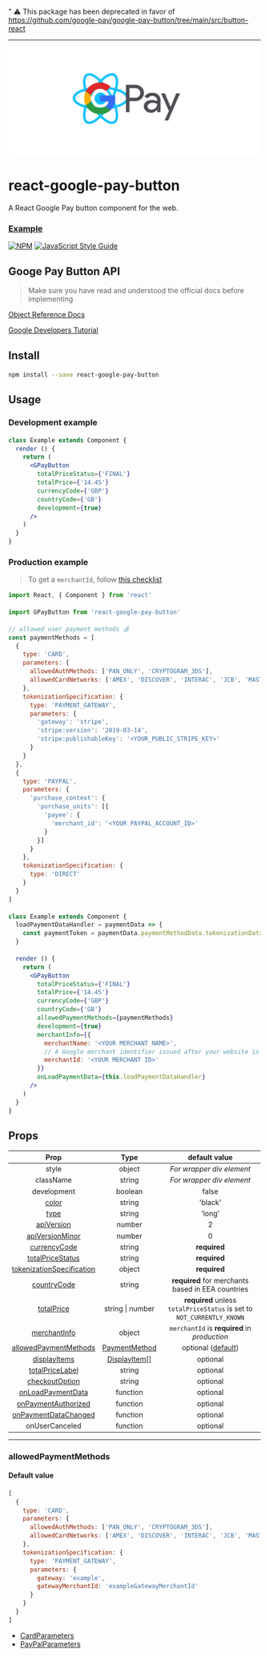 " ⚠️ This package has been deprecated in favor of https://github.com/google-pay/google-pay-button/tree/main/src/button-react

----

<p align="center">
  <img src="https://github.com/charisTheo/react-google-pay-button/blob/master/gpay-react.png?raw=true" alt="Google Pay React unofficial logo"/>
</p>

# react-google-pay-button

A React Google Pay button component for the web.

### [Example](https://www.charistheo.io/react-google-pay-button/)

[![NPM](https://img.shields.io/npm/v/react-google-pay-button.svg)](https://www.npmjs.com/package/react-google-pay-button) [![JavaScript Style Guide](https://img.shields.io/badge/code_style-standard-brightgreen.svg)](https://standardjs.com)

## Googe Pay Button API
> Make sure you have read and understood the official docs before implementing

[Object Reference Docs](https://developers.google.com/pay/api/web/reference/object)

[Google Developers Tutorial](https://developers.google.com/pay/api/web/guides/tutorial)

## Install

```bash
npm install --save react-google-pay-button
```

## Usage

### Development example

```jsx
class Example extends Component {
  render () {
    return (
      <GPayButton
        totalPriceStatus={'FINAL'}
        totalPrice={'14.45'}
        currencyCode={'GBP'}
        countryCode={'GB'}
        development={true}
      />
    )
  }
}
```

### Production example

> To get a `merchantId`, follow [this checklist](https://developers.google.com/pay/api/web/guides/test-and-deploy/integration-checklist)

```jsx
import React, { Component } from 'react'

import GPayButton from 'react-google-pay-button'

// allowed user payment methods 💰
const paymentMethods = [
  {
    type: 'CARD',
    parameters: {
      allowedAuthMethods: ['PAN_ONLY', 'CRYPTOGRAM_3DS'],
      allowedCardNetworks: ['AMEX', 'DISCOVER', 'INTERAC', 'JCB', 'MASTERCARD', 'VISA']
    },
    tokenizationSpecification: {
      type: 'PAYMENT_GATEWAY',
      parameters: {
        'gateway': 'stripe',
        'stripe:version': '2019-03-14',
        'stripe:publishableKey': '<YOUR_PUBLIC_STRIPE_KEY>'
      }
    }
  },
  {
    type: 'PAYPAL',
    parameters: {
      'purchase_context': {
        'purchase_units': [{
          'payee': {
            'merchant_id': '<YOUR PAYPAL_ACCOUNT_ID>'
          }
        }]
      }
    },
    tokenizationSpecification: {
      type: 'DIRECT'
    }
  }
]

class Example extends Component {
  loadPaymentDataHandler = paymentData => {
    const paymentToken = paymentData.paymentMethodData.tokenizationData.token
  }

  render () {
    return (
      <GPayButton
        totalPriceStatus={'FINAL'}
        totalPrice={'14.45'}
        currencyCode={'GBP'}
        countryCode={'GB'}
        allowedPaymentMethods={paymentMethods}
        development={true}
        merchantInfo={{
          merchantName: '<YOUR MERCHANT NAME>',
          // A Google merchant identifier issued after your website is approved by Google ✅
          merchantId: '<YOUR MERCHANT ID>'
        }}
        onLoadPaymentData={this.loadPaymentDataHandler}
      />
    )
  }
}
```

## Props
|    Prop      |     Type            |                default value                                   |
|:------------:|:-------------------:|:--------------------------------------------------------------:|
| style | object | *For wrapper div element* |
| className | string | *For wrapper div element* |
| development | boolean | false |
| [color][3] | string | 'black' |
| [type][3] | string | 'long' |
| [apiVersion][4] | number | 2 |
| [apiVersionMinor][4] | number | 0 |
| [currencyCode][1]       |     string      |                   **required**                          |
| [totalPriceStatus][1]   |     string      |                   **required**                          |
| [tokenizationSpecification][2] |  object  |                   **required**                          |
| [countryCode][1]    |     string      |    **required** for merchants based in EEA countries    |
| [totalPrice][1] | string \| number | **required** unless `totalPriceStatus` is set to `NOT_CURRENTLY_KNOWN` |
| [merchantInfo][6] | object | `merchantId` is **required** in *production* |
| [allowedPaymentMethods][14] | [PaymentMethod][8] | optional ([default](#allowedPaymentMethods))
| [displayItems][1] | [DisplayItem][5][] | optional |
| [totalPriceLabel][1] | string | optional |
| [checkoutOption][1] | string | optional |
| [onLoadPaymentData][9] | function | optional |
| [onPaymentAuthorized][10] | function | optional |
| [onPaymentDataChanged][11] | function | optional |
| onUserCanceled | function | optional |
---

### allowedPaymentMethods

#### Default value
```JavaScript
[
  {
    type: 'CARD',
    parameters: {
      allowedAuthMethods: ['PAN_ONLY', 'CRYPTOGRAM_3DS'],
      allowedCardNetworks: ['AMEX', 'DISCOVER', 'INTERAC', 'JCB', 'MASTERCARD', 'VISA']
    },
    tokenizationSpecification: {
      type: 'PAYMENT_GATEWAY',
      parameters: {
        gateway: 'example',
        gatewayMerchantId: 'exampleGatewayMerchantId'
      }
    }
  }
]
```

 * [CardParameters][12]
 * [PayPalParameters][13]

[1]: https://developers.google.com/pay/api/web/reference/object#TransactionInfo
[2]: https://developers.google.com/pay/api/web/reference/object#PaymentMethodTokenizationSpecification
[3]: https://developers.google.com/pay/api/web/reference/object#ButtonOptions
[4]: https://developers.google.com/pay/api/web/reference/object#IsReadyToPayRequest
[5]: https://developers.google.com/pay/api/web/reference/object#DisplayItem
[6]: https://developers.google.com/pay/api/web/reference/object#MerchantInfo
[8]: https://developers.google.com/pay/api/web/reference/object#PaymentMethod
[9]: https://developers.google.com/pay/api/web/reference/client#loadPaymentData
[10]: https://developers.google.com/pay/api/web/reference/client#onPaymentAuthorized
[11]: https://developers.google.com/pay/api/web/reference/client#onPaymentDataChanged
[12]: https://developers.google.com/pay/api/web/reference/object#CardParameters
[13]: https://developers.google.com/pay/api/web/reference/object#PayPalParameters
[14]: https://developers.google.com/pay/api/web/reference/object#PaymentDataRequest
